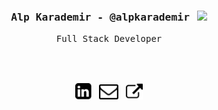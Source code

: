 <h3 align='center'><samp><strong>Alp Karademir - @alpkarademir</strong></samp> &nbsp;&nbsp;<img width="30" src="https://media1.giphy.com/media/du3J3cXyzhj75IOgvA/giphy.gif?cid=ecf05e47606xz337xsmht436z15o6q5lfdqfmid86fp0j5qc&rid=giphy.gif">
</h3> 
<p align='center'> <samp>Full Stack Developer</samp></p>
<br><br>
<p align='center'>
<a href="https://linkedin.com/in/alpkarademir/"><img height="26" src="https://raw.githubusercontent.com/alpkarademir/alpkarademir/master/img/linkedin.png?raw=true"></a>&nbsp;&nbsp;
<a href="mailto:alpkrdmr@gmail.com"><img height="24" src="https://raw.githubusercontent.com/alpkarademir/alpkarademir/master/img/mail.png?raw=true" alt=""></a>&nbsp;&nbsp;
<a href="http://alpkarademir.me/"><img height="27" src="https://raw.githubusercontent.com/alpkarademir/alpkarademir/master/img/external.png?raw=true" alt=""></a>
</p>
